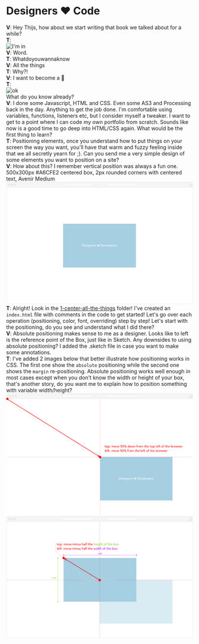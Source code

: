 # Designers ♥ Code

**V**: Hey Thijs, how about we start writing that book we talked about for a while?  
**T**:  
![I'm in](https://media.giphy.com/media/xT1XGUM8m88TVfDh5K/giphy.gif)  
**V**: Word.  
**T**: Whatdoyouwannaknow  
**V**: All the things  
**T**: Why?!  
**V**: I want to become a 🦄  
**T**:  
![ok](https://media.giphy.com/media/a3zqvrH40Cdhu/giphy.gif)  
What do you know already?  
**V**: I done some Javascript, HTML and CSS. Even some AS3 and Processing back in the day. Anything to get the job done. I'm comfortable using variables, functions, listeners etc, but I consider myself a tweaker. I want to get to a point where I can code my own portfolio from scratch. Sounds like now is a good time to go deep into HTML/CSS again. What would be the first thing to learn?  
**T**: Positioning elements, once you understand how to put things on your screen the way you want, you'll have that warm and fuzzy feeling inside that we all secretly yearn for ;). Can you send me a very simple design of some elements you want to position on a site?  
**V**: How about this? I remember vertical position was always a fun one.  
500x300px #A6CFE2 centered box, 2px rounded corners with centered text, Avenir Medium
![](/img/example-1@2x.png)  
**T**: Alright! Look in the [1-center-all-the-things](./1-center-all-the-things) folder! I've created an `index.html` file with comments in the code to get started! Let's go over each operation (positioning, color, font, overriding) step by step! Let's start with the positioning, do you see and understand what I did there?  
**V**: Absolute positioning makes sense to me as a designer. Looks like to left is the reference point of the Box, just like in Sketch. Any downsides to using absolute positioning? I added the .sketch file in case you want to make some annotations.  
**T**: I've added 2 images below that better illustrate how positioning works in CSS. The first one show the `absolute` positioning while the second one shows the `margin` re-positioning. Absolute positioning works well enough in most cases except when you don't know the width or height of your box, that's another story, do you want me to explain how to position something with variable width/height?
![](/img/example-2@2x.png)  
![](/img/example-3@2x.png)  
